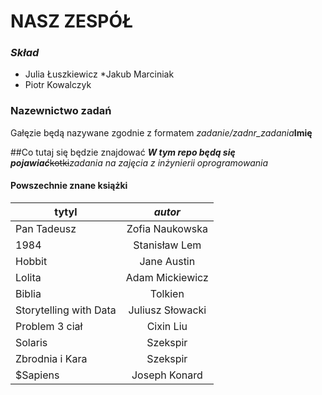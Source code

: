# NASZ ZESPÓŁ
### *Skład*
* Julia Łuszkiewicz
*Jakub Marciniak
* Piotr Kowalczyk 

### **Nazewnictwo zadań**
Gałęzie będą nazywane zgodnie z formatem *zadanie/zad*_nr_zadania_**Imię**

##Co tutaj się będzie znajdować
**_W tym repo będą się pojawiać_**~~kotki~~*zadania na zajęcia z inżynierii oprogramowania*

#### Powszechnie znane książki ###

|tytyl|*autor*|
|-----|:-----:|
|Pan Tadeusz           |Zofia Naukowska |
|1984                  |Stanisław Lem   |
|Hobbit                |Jane Austin     |
|Lolita                |Adam Mickiewicz |
|Biblia                |Tolkien         |
|Storytelling with Data|Juliusz Słowacki|
|Problem 3 ciał        |Cixin Liu       |
|Solaris               |Szekspir        |
|Zbrodnia i Kara       |Szekspir        |
|$Sapiens              |Joseph Konard   |



